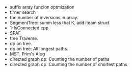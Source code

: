- suffix array funcion optmization
- tirner search
- the number of inversions in array.
- SegmentTree: summ less that K, add iteam struct
- 1-IsConnected.cpp
- SPAF
- tree Traverse.
- dp on tree.
- dp on tree: All longest paths.
- MST, Prim's Alog
- directed graph dp: Counting the number of paths
- directed graph dp: Counting the number of shortest paths
